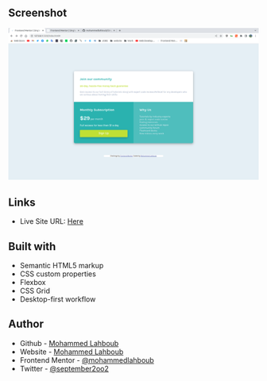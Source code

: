 ## Screenshot
![](./screenshot.jpg)



## Links
- Live Site URL: [Here](https://mohammedlahboub.github.io/Single-price-grid-component)



## Built with

- Semantic HTML5 markup
- CSS custom properties
- Flexbox
- CSS Grid
- Desktop-first workflow



## Author
- Github - [Mohammed Lahboub](https://github.com/mohammedlahboub)
- Website - [Mohammed Lahboub](https://www.mohammedlahboub.ml)
- Frontend Mentor - [@mohammedlahboub](https://www.frontendmentor.io/profile/mohammedlahboub)
- Twitter - [@september2oo2](https://www.twitter.com/september2oo2)
